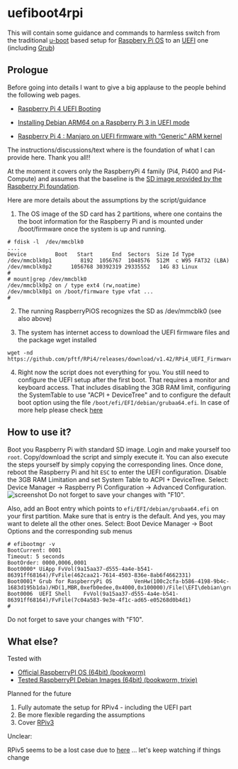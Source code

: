 # uefiboot4rpi
This will contain some guidance and commands to harmless switch from the traditional [u-boot](https://u-boot.org/) based setup for [Raspbery Pi OS](https://www.raspberrypi.com/software/) to an [UEFI](https://uefi.org/) one (including [Grub](https://www.gnu.org/software/grub/))

## Prologue

Before going into details I want to give a big applause to the people behind the following web pages.

- [Raspberry Pi 4 UEFI Booting](https://community.tmpdir.org/t/raspberry-pi-4-uefi-booting/377)

- [Installing Debian ARM64 on a Raspberry Pi 3 in UEFI mode](https://pete.akeo.ie/2019/07/installing-debian-arm64-on-raspberry-pi.html)

- [Raspberry Pi 4 : Manjaro on UEFI firmware with “Generic” ARM kernel](https://forum.manjaro.org/t/raspberry-pi-4-manjaro-on-uefi-firmware-with-generic-arm-kernel/127589)

The instructions/discussions/text where is the foundation of what I can provide here. Thank you all!!


At the moment it covers only the RaspberryPi 4 family (Pi4, Pi400 and Pi4-Compute) and assumes that the baseline is the [SD image provided by the Raspberry Pi foundation](https://www.raspberrypi.com/software/operating-systems/).

Here are more details about the assumptions by the script/guidance

1. The OS image of the SD card has 2 partitions, where one contains the the boot information for the Raspberry Pi and is mounted under /boot/firmware once the system is up and running.

````
# fdisk -l  /dev/mmcblk0
....
Device         Boot   Start      End  Sectors  Size Id Type
/dev/mmcblk0p1         8192  1056767  1048576  512M  c W95 FAT32 (LBA)
/dev/mmcblk0p2      1056768 30392319 29335552   14G 83 Linux
# 
# mount|grep /dev/mmcblk0
/dev/mmcblk0p2 on / type ext4 (rw,noatime)
/dev/mmcblk0p1 on /boot/firmware type vfat ...
# 
````

2. The running RaspberryPiOS recognizes the SD as /dev/mmcblk0 (see also above)

3. The system has internet access to download the UEFI firmware files and the package wget installed 

````
wget -nd https://github.com/pftf/RPi4/releases/download/v1.42/RPi4_UEFI_Firmware_v1.42.zip
````

4. Right now the script does not everything for you. You still need to configure the UEFI setup after the first boot. That requires a monitor and keyboard access. 
That includes disabling the 3GB RAM limit, configuring the SystemTable to use "ACPI + DeviceTree" and to configure the default boot option using the file `/boot/efi/EFI/debian/grubaa64.efi`.
In case of more help please check [here](https://forum.manjaro.org/t/raspberry-pi-4-manjaro-on-uefi-firmware-with-generic-arm-kernel/127589)

## How to use it?

Boot you Raspberry Pi with standard SD image. Login and make yourself too `root`. Copy/download the script and simply execute it. You can also execute the steps yourself by simply copying the corresponding lines. 
Once done, reboot the Raspberry Pi and hit `ESC` to enter the UEFI configuration. Disable the 3GB RAM Limitation and set System Table to  ACPI + DeviceTree.
Select: Device Manager -> Raspberry Pi Configuration -> Advanced Configuration. 
![screenshot](assets/images/uefi.rpi.system.config.jpg "UEFI System Config")
Do not forget to save your changes with "F10".

Also, add an Boot entry which points to `efi/EFI/debian/grubaa64.efi` on your first partition. Make sure that is entry is the default. And yes, you may want to delete all the other ones. 
Select: Boot Device Manager -> Boot Options and the corresponding sub menus

````
# efibootmgr -v
BootCurrent: 0001
Timeout: 5 seconds
BootOrder: 0000,0006,0001
Boot0000* UiApp FvVol(9a15aa37-d555-4a4e-b541-86391ff68164)/FvFile(462caa21-7614-4503-836e-8ab6f4662331)
Boot0001* Grub for RaspberryPi OS       VenHw(100c2cfa-b586-4198-9b4c-1683d195b1da)/HD(1,MBR,0xefb0edee,0x4000,0x100000)/File(\EFI\debian\grubaa64.efi)
Boot0006  UEFI Shell    FvVol(9a15aa37-d555-4a4e-b541-86391ff68164)/FvFile(7c04a583-9e3e-4f1c-ad65-e05268d0b4d1)
# 
````

Do not forget to save your changes with "F10".


## What else?

Tested with

- [Official RaspberryPI OS (64bit) (bookworm)](https://www.raspberrypi.com/software/operating-systems/#raspberry-pi-os-64-bit)
- [Tested RaspberryPI Debian Images (64bit) (bookworm, trixie)](https://raspi.debian.net/tested-images/)

Planned for the future

1. Fully automate the setup for RPiv4 - including the UEFI part
2. Be more flexible regarding the assumptions
3. Cover [RPiv3](https://github.com/pftf/RPi3)

Unclear:

RPiv5 seems to be a lost case due to [here](https://github.com/worproject/rpi5-uefi) ... let's keep watching if things change


